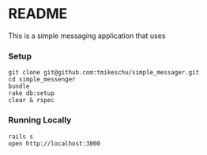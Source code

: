 # README

This is a simple messaging application that uses

### Setup

```
git clone git@github.com:tmikeschu/simple_messager.git
cd simple_messenger
bundle
rake db:setup
clear & rspec
```

### Running Locally
```
rails s
open http://localhost:3000
```

